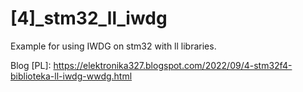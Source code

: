 # [4]_stm32_ll_iwdg

Example for using IWDG on stm32 with ll libraries.

Blog [PL]:
https://elektronika327.blogspot.com/2022/09/4-stm32f4-biblioteka-ll-iwdg-wwdg.html
